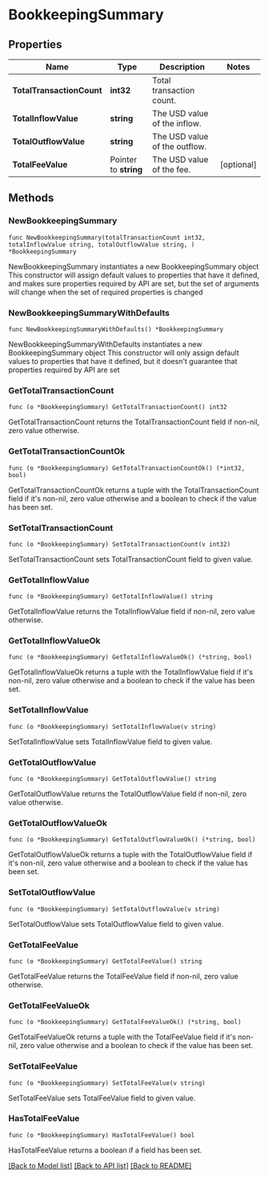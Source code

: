 # BookkeepingSummary

## Properties

Name | Type | Description | Notes
------------ | ------------- | ------------- | -------------
**TotalTransactionCount** | **int32** | Total transaction count. | 
**TotalInflowValue** | **string** | The USD value of the inflow. | 
**TotalOutflowValue** | **string** | The USD value of the outflow. | 
**TotalFeeValue** | Pointer to **string** | The USD value of the fee. | [optional] 

## Methods

### NewBookkeepingSummary

`func NewBookkeepingSummary(totalTransactionCount int32, totalInflowValue string, totalOutflowValue string, ) *BookkeepingSummary`

NewBookkeepingSummary instantiates a new BookkeepingSummary object
This constructor will assign default values to properties that have it defined,
and makes sure properties required by API are set, but the set of arguments
will change when the set of required properties is changed

### NewBookkeepingSummaryWithDefaults

`func NewBookkeepingSummaryWithDefaults() *BookkeepingSummary`

NewBookkeepingSummaryWithDefaults instantiates a new BookkeepingSummary object
This constructor will only assign default values to properties that have it defined,
but it doesn't guarantee that properties required by API are set

### GetTotalTransactionCount

`func (o *BookkeepingSummary) GetTotalTransactionCount() int32`

GetTotalTransactionCount returns the TotalTransactionCount field if non-nil, zero value otherwise.

### GetTotalTransactionCountOk

`func (o *BookkeepingSummary) GetTotalTransactionCountOk() (*int32, bool)`

GetTotalTransactionCountOk returns a tuple with the TotalTransactionCount field if it's non-nil, zero value otherwise
and a boolean to check if the value has been set.

### SetTotalTransactionCount

`func (o *BookkeepingSummary) SetTotalTransactionCount(v int32)`

SetTotalTransactionCount sets TotalTransactionCount field to given value.


### GetTotalInflowValue

`func (o *BookkeepingSummary) GetTotalInflowValue() string`

GetTotalInflowValue returns the TotalInflowValue field if non-nil, zero value otherwise.

### GetTotalInflowValueOk

`func (o *BookkeepingSummary) GetTotalInflowValueOk() (*string, bool)`

GetTotalInflowValueOk returns a tuple with the TotalInflowValue field if it's non-nil, zero value otherwise
and a boolean to check if the value has been set.

### SetTotalInflowValue

`func (o *BookkeepingSummary) SetTotalInflowValue(v string)`

SetTotalInflowValue sets TotalInflowValue field to given value.


### GetTotalOutflowValue

`func (o *BookkeepingSummary) GetTotalOutflowValue() string`

GetTotalOutflowValue returns the TotalOutflowValue field if non-nil, zero value otherwise.

### GetTotalOutflowValueOk

`func (o *BookkeepingSummary) GetTotalOutflowValueOk() (*string, bool)`

GetTotalOutflowValueOk returns a tuple with the TotalOutflowValue field if it's non-nil, zero value otherwise
and a boolean to check if the value has been set.

### SetTotalOutflowValue

`func (o *BookkeepingSummary) SetTotalOutflowValue(v string)`

SetTotalOutflowValue sets TotalOutflowValue field to given value.


### GetTotalFeeValue

`func (o *BookkeepingSummary) GetTotalFeeValue() string`

GetTotalFeeValue returns the TotalFeeValue field if non-nil, zero value otherwise.

### GetTotalFeeValueOk

`func (o *BookkeepingSummary) GetTotalFeeValueOk() (*string, bool)`

GetTotalFeeValueOk returns a tuple with the TotalFeeValue field if it's non-nil, zero value otherwise
and a boolean to check if the value has been set.

### SetTotalFeeValue

`func (o *BookkeepingSummary) SetTotalFeeValue(v string)`

SetTotalFeeValue sets TotalFeeValue field to given value.

### HasTotalFeeValue

`func (o *BookkeepingSummary) HasTotalFeeValue() bool`

HasTotalFeeValue returns a boolean if a field has been set.


[[Back to Model list]](../README.md#documentation-for-models) [[Back to API list]](../README.md#documentation-for-api-endpoints) [[Back to README]](../README.md)


